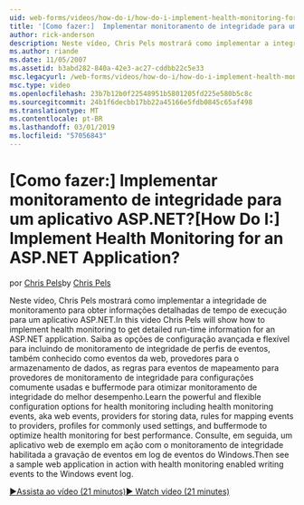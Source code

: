 ```yaml
---
uid: web-forms/videos/how-do-i/how-do-i-implement-health-monitoring-for-an-aspnet-application
title: '[Como fazer:]  Implementar monitoramento de integridade para um aplicativo ASP.NET? | Microsoft Docs'
author: rick-anderson
description: Neste vídeo, Chris Pels mostrará como implementar a integridade de monitoramento para obter informações detalhadas de tempo de execução para um aplicativo ASP.NET. Aprenda a poderosa e...
ms.author: riande
ms.date: 11/05/2007
ms.assetid: b3abd282-840a-42e3-ac27-cddbb22c5e33
msc.legacyurl: /web-forms/videos/how-do-i/how-do-i-implement-health-monitoring-for-an-aspnet-application
msc.type: video
ms.openlocfilehash: 23b7b12b0f22548951b5801205fd225e580b5c8c
ms.sourcegitcommit: 24b1f6decbb17bb22a45166e5fdb0845c65af498
ms.translationtype: MT
ms.contentlocale: pt-BR
ms.lasthandoff: 03/01/2019
ms.locfileid: "57056843"
---
```

<a name="how-do-i--implement-health-monitoring-for-an-aspnet-application"></a><span data-ttu-id="bcb97-105">[Como fazer:]  Implementar monitoramento de integridade para um aplicativo ASP.NET?</span><span class="sxs-lookup"><span data-stu-id="bcb97-105">[How Do I:]  Implement Health Monitoring for an ASP.NET Application?</span></span>
====================
<span data-ttu-id="bcb97-106">por [Chris Pels](https://twitter.com/chrispels)</span><span class="sxs-lookup"><span data-stu-id="bcb97-106">by [Chris Pels](https://twitter.com/chrispels)</span></span>

<span data-ttu-id="bcb97-107">Neste vídeo, Chris Pels mostrará como implementar a integridade de monitoramento para obter informações detalhadas de tempo de execução para um aplicativo ASP.NET.</span><span class="sxs-lookup"><span data-stu-id="bcb97-107">In this video Chris Pels will show how to implement health monitoring to get detailed run-time information for an ASP.NET application.</span></span> <span data-ttu-id="bcb97-108">Saiba as opções de configuração avançada e flexível para incluindo de monitoramento de integridade de perfis de eventos, também conhecido como eventos da web, provedores para o armazenamento de dados, as regras para eventos de mapeamento para provedores de monitoramento de integridade para configurações comumente usadas e buffermode para otimizar monitoramento de integridade do melhor desempenho.</span><span class="sxs-lookup"><span data-stu-id="bcb97-108">Learn the powerful and flexible configuration options for health monitoring including health monitoring events, aka web events, providers for storing data, rules for mapping events to providers, profiles for commonly used settings, and buffermode to optimize health monitoring for best performance.</span></span> <span data-ttu-id="bcb97-109">Consulte, em seguida, um aplicativo web de exemplo em ação com o monitoramento de integridade habilitada a gravação de eventos em log de eventos do Windows.</span><span class="sxs-lookup"><span data-stu-id="bcb97-109">Then see a sample web application in action with health monitoring enabled writing events to the Windows event log.</span></span>

[<span data-ttu-id="bcb97-110">&#9654;Assista ao vídeo (21 minutos)</span><span class="sxs-lookup"><span data-stu-id="bcb97-110">&#9654; Watch video (21 minutes)</span></span>](https://channel9.msdn.com/Blogs/ASP-NET-Site-Videos/how-do-i-implement-health-monitoring-for-an-aspnet-application)
